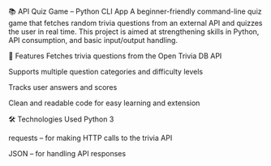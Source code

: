 📚 API Quiz Game – Python CLI App
A beginner-friendly command-line quiz game that fetches random trivia questions from an external API and quizzes the user in real time. This project is aimed at strengthening skills in Python, API consumption, and basic input/output handling.

🚀 Features
Fetches trivia questions from the Open Trivia DB API

Supports multiple question categories and difficulty levels

Tracks user answers and scores

Clean and readable code for easy learning and extension

🛠️ Technologies Used
Python 3

requests – for making HTTP calls to the trivia API

JSON – for handling API responses
